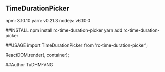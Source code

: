 ## TimeDurationPicker

npm: 3.10.10
yarn: v0.21.3
nodejs: v6.10.0

##INSTALL
npm install rc-time-duration-picker
yarn add rc-time-duration-picker

##USAGE
import TimeDurationPicker from 'rc-time-duration-picker';

ReactDOM.render(<TimeDurationPicker />, container);


##Author
TuDHM-VNG
